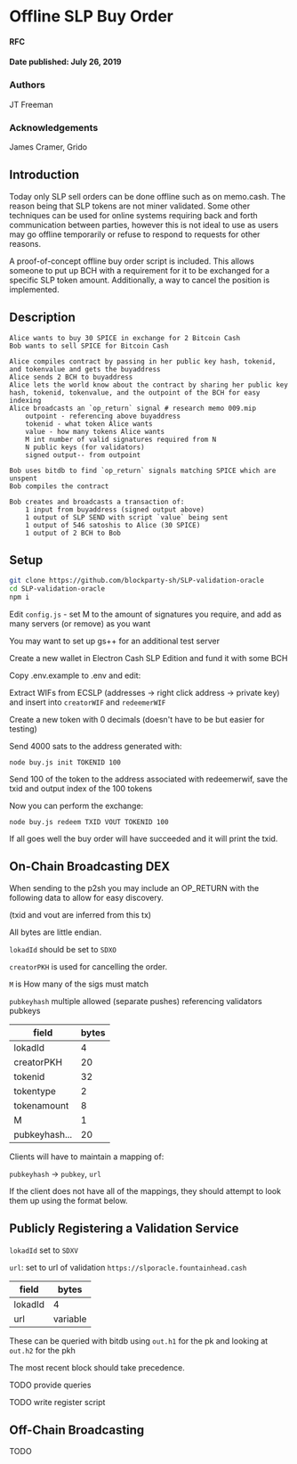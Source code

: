 # Offline SLP Buy Order
#### RFC
#### Date published: July 26, 2019

### Authors
JT Freeman

### Acknowledgements
James Cramer, Grido


## Introduction

Today only SLP sell orders can be done offline such as on memo.cash. The reason being that SLP tokens are not miner validated. Some other techniques can be used for online systems requiring back and forth communication between parties, however this is not ideal to use as users may go offline temporarily or refuse to respond to requests for other reasons.

A proof-of-concept offline buy order script is included. This allows someone to put up BCH with a requirement for it to be exchanged for a specific SLP token amount. Additionally, a way to cancel the position is implemented.


## Description

```
Alice wants to buy 30 SPICE in exchange for 2 Bitcoin Cash
Bob wants to sell SPICE for Bitcoin Cash

Alice compiles contract by passing in her public key hash, tokenid, and tokenvalue and gets the buyaddress
Alice sends 2 BCH to buyaddress
Alice lets the world know about the contract by sharing her public key hash, tokenid, tokenvalue, and the outpoint of the BCH for easy indexing
Alice broadcasts an `op_return` signal # research memo 009.mip
    outpoint - referencing above buyaddress
    tokenid - what token Alice wants
    value - how many tokens Alice wants
    M int number of valid signatures required from N
    N public keys (for validators)
    signed output-- from outpoint

Bob uses bitdb to find `op_return` signals matching SPICE which are unspent
Bob compiles the contract 

Bob creates and broadcasts a transaction of:
    1 input from buyaddress (signed output above)
    1 output of SLP SEND with script `value` being sent
    1 output of 546 satoshis to Alice (30 SPICE)
    1 output of 2 BCH to Bob
```


## Setup

```sh
git clone https://github.com/blockparty-sh/SLP-validation-oracle
cd SLP-validation-oracle
npm i
```

Edit `config.js` - set M to the amount of signatures you require, and add as many servers (or remove) as you want

You may want to set up gs++ for an additional test server


Create a new wallet in Electron Cash SLP Edition and fund it with some BCH

Copy .env.example to .env and edit:

Extract WIFs from ECSLP (addresses -> right click address -> private key) and insert into `creatorWIF` and `redeemerWIF`

Create a new token with 0 decimals (doesn't have to be but easier for testing)

Send 4000 sats to the address generated with:

`node buy.js init TOKENID 100`

Send 100 of the token to the address associated with redeemerwif, save the txid and output index of the 100 tokens

Now you can perform the exchange:

`node buy.js redeem TXID VOUT TOKENID 100`

If all goes well the buy order will have succeeded and it will print the txid.


## On-Chain Broadcasting DEX

When sending to the p2sh you may include an OP_RETURN with the following data to allow for easy discovery.

(txid and vout are inferred from this tx)

All bytes are little endian.

`lokadId` should be set to `SDXO`

`creatorPKH` is used for cancelling the order.

`M` is How many of the sigs must match

`pubkeyhash` multiple allowed (separate pushes) referencing validators pubkeys

| field          | bytes |
|----------------|-------|
| lokadId        | 4     |
| creatorPKH     | 20    |
| tokenid        | 32    |
| tokentype      | 2     |
| tokenamount    | 8     |
| M              | 1     |
| pubkeyhash...  | 20    |


Clients will have to maintain a mapping of:

`pubkeyhash` -> `pubkey`, `url`

If the client does not have all of the mappings, they should attempt to look them up using the format below.



## Publicly Registering a Validation Service

`lokadId` set to `SDXV`

`url`: set to url of validation `https://slporacle.fountainhead.cash`

| field          | bytes |
|----------------|-------|
| lokadId        | 4     |
| url            | variable    |

These can be queried with bitdb using `out.h1` for the pk and looking at `out.h2` for the pkh

The most recent block should take precedence.

TODO provide queries

TODO write register script



## Off-Chain Broadcasting

TODO
